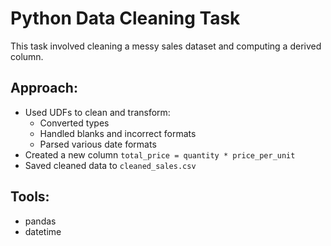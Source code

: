 # Python Data Cleaning Task

This task involved cleaning a messy sales dataset and computing a derived column.

## Approach:
- Used UDFs to clean and transform:
  - Converted types
  - Handled blanks and incorrect formats
  - Parsed various date formats
- Created a new column `total_price = quantity * price_per_unit`
- Saved cleaned data to `cleaned_sales.csv`

## Tools:
- pandas
- datetime

